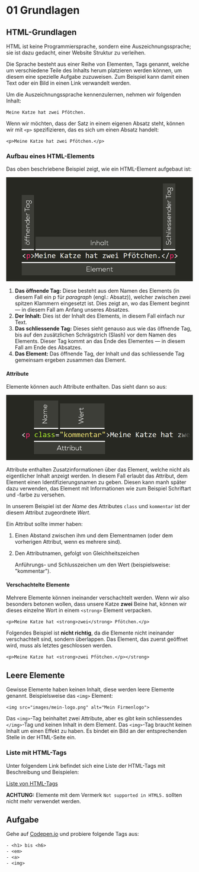 # 01 Grundlagen

## HTML-Grundlagen

HTML ist keine Programmiersprache, sondern eine Auszeichnungssprache; sie ist dazu gedacht, einer Website Struktur zu verleihen.

Die Sprache besteht aus einer Reihe von Elementen, Tags genannt, welche um verschiedene Teile des Inhalts herum platzieren werden können, um diesem eine spezielle Aufgabe zuzuweisen. Zum Beispiel kann damit einen Text oder ein Bild in einen Link verwandelt werden.

Um die Auszeichnungssprache kennenzulernen, nehmen wir folgenden Inhalt:

```markup
Meine Katze hat zwei Pfötchen.
```

Wenn wir möchten, dass der Satz in einem eigenen Absatz steht, können wir mit `<p>` spezifizieren, das es sich um einen Absatz handelt:

```markup
<p>Meine Katze hat zwei Pfötchen.</p>
```

### Aufbau eines HTML-Elements

Das oben beschriebene Beispiel zeigt, wie ein HTML-Element aufgebaut ist:

![Aufbau eines HTML-Elements](../../.gitbook/assets/html-grundlagen.jpg)

1. **Das öffnende Tag:** Diese besteht aus dem Namen des Elements \(in diesem Fall ein p für _paragraph_ \(engl.: Absatz\)\), welcher zwischen zwei spitzen Klammern eingesetzt ist. Dies zeigt an, wo das Element beginnt — in diesem Fall am Anfang unseres Absatzes.
2. **Der Inhalt:** Dies ist der Inhalt des Elements, in diesem Fall einfach nur Text.
3. **Das schliessende Tag:** Dieses sieht genauso aus wie das öffnende Tag, bis auf den zusätzlichen Schrägstrich \(Slash\) vor dem Namen des Elements. Dieser Tag kommt an das Ende des Elementes — in diesem Fall am Ende des Absatzes.
4. **Das Element:** Das öffnende Tag, der Inhalt und das schliessende Tag gemeinsam ergeben zusammen das Element.

#### Attribute

Elemente können auch Attribute enthalten. Das sieht dann so aus:

![Attribut eines HTML-Elements](../../.gitbook/assets/html-attribut.jpg)

Attribute enthalten Zusatzinformationen über das Element, welche nicht als eigentlicher Inhalt anzeigt werden. In diesem Fall erlaubt das Attribut, dem Element einen Identifizierungsnamen zu geben. Diesen kann manh später dazu verwenden, das Element mit Informationen wie zum Beispiel Schriftart und -farbe zu versehen.

In unserem Beispiel ist der _Name_ des Attributes `class` und `kommentar` ist der diesem Attribut zugeordnete _Wert_.

Ein Attribut sollte immer haben:

1. Einen Abstand zwischen ihm und dem Elementnamen \(oder dem vorherigen Attribut, wenn es mehrere sind\).
2. Den Attributnamen, gefolgt von Gleichheitszeichen

   Anführungs- und Schlusszeichen um den Wert \(beispielsweise: "kommentar"\).

#### Verschachtelte Elemente

Mehrere Elemente können ineinander verschachtelt werden. Wenn wir also besonders betonen wollen, dass unsere Katze **zwei** Beine hat, können wir dieses einzelne Wort in einem `<strong>` Element verpacken.

```markup
<p>Meine Katze hat <strong>zwei</strong> Pfötchen.</p>
```

Folgendes Beispiel ist **nicht richtig**, da die Elemente nicht ineinander verschachtelt sind, sondern überlappen. Das Element, das zuerst geöffnet wird, muss als letztes geschlossen werden.

```markup
<p>Meine Katze hat <strong>zwei Pfötchen.</p></strong>
```

## Leere Elemente

Gewisse Elemente haben keinen Inhalt, diese werden leere Elemente genannt. Beispielsweise das `<img>` Element:

```markup
<img src="images/mein-logo.png" alt="Mein Firmenlogo">
```

Das `<img>`-Tag beinhaltet zwei Attribute, aber es gibt kein schliessendes `</img>`-Tag und keinen Inhalt in dem Element. Das `<img>`-Tag braucht keinen Inhalt um einen Effekt zu haben. Es bindet ein Bild an der entsprechenden Stelle in der HTML-Seite ein.

### Liste mit HTML-Tags

Unter folgendem Link befindet sich eine Liste der HTML-Tags mit Beschreibung und Beispielen:

[Liste von HTML-Tags](https://www.w3schools.com/tags/)

**ACHTUNG:** Elemente mit dem Vermerk `Not supported in HTML5.` sollten nicht mehr verwendet werden.

## Aufgabe

Gehe auf [Codepen.io](https://codepen.io/pen/) und probiere folgende Tags aus:

```markup
- <h1> bis <h6>
- <em>
- <a>
- <img>
```

